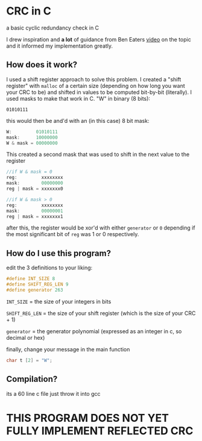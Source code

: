 ﻿# CRC in C
a basic cyclic redundancy check in C

I drew inspiration and **a lot** of guidance from Ben Eaters [video](https://www.youtube.com/watch?v=izG7qT0EpBw) on the topic and it informed my implementation greatly.

## How does it work?
I used a shift register approach to solve this problem. I created a "shift register" with `malloc` of a certain size (depending on how long you want your CRC to be) and shifted in values to be computed bit-by-bit (literally). I used masks to make that work in C.
"W" in binary (8 bits):
```
01010111
```
this would then be and'd with an (in this case) 8 bit mask:
```js
W:         01010111
mask:      10000000
W & mask = 00000000
```
This created a second mask that was used to shift in the next value to the register
```js
//if W & mask = 0 
reg:         xxxxxxxx
mask:        00000000
reg | mask = xxxxxxx0

//if W & mask > 0 
reg:         xxxxxxxx
mask:        00000001
reg | mask = xxxxxxx1

```
after this, the register would be xor'd with either ``generator`` or ``0`` depending if the most significant bit of ``reg`` was 1 or 0 respectively.

## How do I use this program?
edit the 3 definitions to your liking:
```c
#define INT_SIZE 8
#define SHIFT_REG_LEN 9
#define generator 263
```
`INT_SIZE` = the size of your integers in bits

`SHIFT_REG_LEN` = the size of your shift register (which is the size of your CRC + 1)

`generator` = the generator polynomial (expressed as an integer in c, so decimal or hex)

finally, change your message in the main function 
```c
char t [2] = "W";
```

## Compilation?
its a 60 line c file just throw it into gcc 


# THIS PROGRAM DOES NOT **YET** FULLY IMPLEMENT REFLECTED CRC